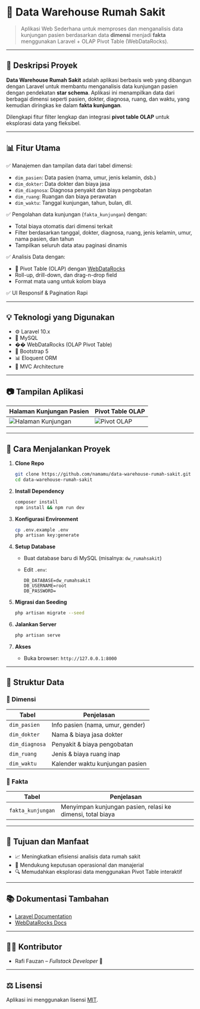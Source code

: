 # 🏥 Data Warehouse Rumah Sakit

> Aplikasi Web Sederhana untuk memproses dan menganalisis data kunjungan pasien berdasarkan data **dimensi** menjadi **fakta** menggunakan Laravel + OLAP Pivot Table (WebDataRocks).

---

## 📌 Deskripsi Proyek

**Data Warehouse Rumah Sakit** adalah aplikasi berbasis web yang dibangun dengan Laravel untuk membantu menganalisis data kunjungan pasien dengan pendekatan **star schema**. Aplikasi ini menampilkan data dari berbagai dimensi seperti pasien, dokter, diagnosa, ruang, dan waktu, yang kemudian diringkas ke dalam **fakta kunjungan**.

Dilengkapi fitur filter lengkap dan integrasi **pivot table OLAP** untuk eksplorasi data yang fleksibel.

---

## 📊 Fitur Utama

✅ Manajemen dan tampilan data dari tabel dimensi:

* `dim_pasien`: Data pasien (nama, umur, jenis kelamin, dsb.)
* `dim_dokter`: Data dokter dan biaya jasa
* `dim_diagnosa`: Diagnosa penyakit dan biaya pengobatan
* `dim_ruang`: Ruangan dan biaya perawatan
* `dim_waktu`: Tanggal kunjungan, tahun, bulan, dll.

✅ Pengolahan data kunjungan (`fakta_kunjungan`) dengan:

* Total biaya otomatis dari dimensi terkait
* Filter berdasarkan tanggal, dokter, diagnosa, ruang, jenis kelamin, umur, nama pasien, dan tahun
* Tampilkan seluruh data atau paginasi dinamis

✅ Analisis Data dengan:

* 🔀 Pivot Table (OLAP) dengan [WebDataRocks](https://www.webdatarocks.com/)
* Roll-up, drill-down, dan drag-n-drop field
* Format mata uang untuk kolom biaya

✅ UI Responsif & Pagination Rapi

---

## 💡 Teknologi yang Digunakan

* ⚙️ Laravel 10.x
* 🐘 MySQL
* �� WebDataRocks (OLAP Pivot Table)
* 🎨 Bootstrap 5
* 📊 Eloquent ORM
* 📁 MVC Architecture

---

## 📷 Tampilan Aplikasi

| Halaman Kunjungan Pasien                                                                   | Pivot Table OLAP                                                           |
| ------------------------------------------------------------------------------------------ | -------------------------------------------------------------------------- |
| ![Halaman Kunjungan](https://via.placeholder.com/600x300?text=Screenshot+Kunjungan+Pasien) | ![Pivot OLAP](https://via.placeholder.com/600x300?text=Pivot+WebDataRocks) |

---

## 🚀 Cara Menjalankan Proyek

1. **Clone Repo**

   ```bash
   git clone https://github.com/namamu/data-warehouse-rumah-sakit.git
   cd data-warehouse-rumah-sakit
   ```

2. **Install Dependency**

   ```bash
   composer install
   npm install && npm run dev
   ```

3. **Konfigurasi Environment**

   ```bash
   cp .env.example .env
   php artisan key:generate
   ```

4. **Setup Database**

   * Buat database baru di MySQL (misalnya: `dw_rumahsakit`)
   * Edit `.env`:

     ```
     DB_DATABASE=dw_rumahsakit
     DB_USERNAME=root
     DB_PASSWORD=
     ```

5. **Migrasi dan Seeding**

   ```bash
   php artisan migrate --seed
   ```

6. **Jalankan Server**

   ```bash
   php artisan serve
   ```

7. **Akses**

   * Buka browser: `http://127.0.0.1:8000`

---

## 📁 Struktur Data

### 🧙‍ Dimensi

| Tabel          | Penjelasan                       |
| -------------- | -------------------------------- |
| `dim_pasien`   | Info pasien (nama, umur, gender) |
| `dim_dokter`   | Nama & biaya jasa dokter         |
| `dim_diagnosa` | Penyakit & biaya pengobatan      |
| `dim_ruang`    | Jenis & biaya ruang inap         |
| `dim_waktu`    | Kalender waktu kunjungan pasien  |

### 📌 Fakta

| Tabel             | Penjelasan                                                 |
| ----------------- | ---------------------------------------------------------- |
| `fakta_kunjungan` | Menyimpan kunjungan pasien, relasi ke dimensi, total biaya |

---

## 🎯 Tujuan dan Manfaat

* 📈 Meningkatkan efisiensi analisis data rumah sakit
* 🏥 Mendukung keputusan operasional dan manajerial
* 🔍 Memudahkan eksplorasi data menggunakan Pivot Table interaktif

---

## 📚 Dokumentasi Tambahan

* [Laravel Documentation](https://laravel.com/docs)
* [WebDataRocks Docs](https://www.webdatarocks.com/doc/)

---

## 👨‍💻 Kontributor

* Rafi Fauzan – *Fullstack Developer* 🚀

---

## ⚖️ Lisensi

Aplikasi ini menggunakan lisensi [MIT](https://opensource.org/licenses/MIT).
